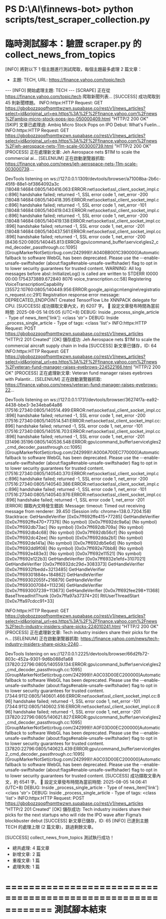 PS D:\AI\finnews-bot> python scripts/test_scraper_collection.py
============================================================
臨時測試腳本：驗證 scraper.py 的 collect_news_from_topics
============================================================        
[INFO] 將對以下 1 個主題進行測試爬取，每個主題最多處理 2 篇文章：   
  - 主題: TECH, URL: https://finance.yahoo.com/topic/tech

--- [INFO] 開始處理主題: TECH ---
[SCRAPE] 正在從 https://finance.yahoo.com/topic/tech 爬取新聞列表...
[SUCCESS] 成功爬取到 45 則新聞標題。
INFO:httpx:HTTP Request: GET https://gbobozzqoqfhqmttwzwn.supabase.co/rest/v1/news_articles?select=id&original_url=eq.https%3A%2F%2Ffinance.yahoo.com%2Fnews%2Fambiq-micro-stock-pops-ipo-050000409.html 
"HTTP/2 200 OK"
[SKIP] 文章已處理過: Ambiq Micro Stock Pops on IPO Debut: What's Fuelin...
INFO:httpx:HTTP Request: GET https://gbobozzqoqfhqmttwzwn.supabase.co/rest/v1/news_articles?select=id&original_url=eq.https%3A%2F%2Ffinance.yahoo.com%2Fnews%2Fjeh-aerospace-nets-11m-scale-003000739.html "HTTP/2 200 OK"
[PROCESS] 正在處理新文章: Jeh Aerospace nets $11M to scale the commercial ai...
[SELENIUM] 正在啟動瀏覽器抓取: https://finance.yahoo.com/news/jeh-aerospace-nets-11m-scale-003000739....

DevTools listening on ws://127.0.0.1:1309/devtools/browser/a71008ba-2b6c-45f8-88e1-bf3864092a3c
[18048:14684:0805/140416.063:ERROR:net\socket\ssl_client_socket_impl.cc:896] handshake failed; returned -1, SSL error code 1, net_error -200
[18048:14684:0805/140418.395:ERROR:net\socket\ssl_client_socket_impl.cc:896] handshake failed; returned -1, SSL error code 1, net_error -101
[18048:14684:0805/140419.043:ERROR:net\socket\ssl_client_socket_impl.cc:896] handshake failed; returned -1, SSL error code 1, net_error -200
[18048:14684:0805/140419.138:ERROR:net\socket\ssl_client_socket_impl.cc:896] handshake failed; returned -1, SSL error code 1, net_error -201
[18048:14684:0805/140437.561:ERROR:net\socket\ssl_client_socket_impl.cc:896] handshake failed; returned -1, SSL error code 1, net_error -200
[8436:520:0805/140445.813:ERROR:gpu\command_buffer\service\gles2_cmd_decoder_passthrough.cc:1095] [GroupMarkerNotSet(crbug.com/242999)!:A040BB001C390000]Automatic fallback to software WebGL has been deprecated. Please use the --enable-unsafe-swiftshader (about:flags#enable-unsafe-swiftshader) flag to opt in to lower security guarantees for trusted content.
WARNING: All log messages before absl::InitializeLog() is called are written to STDERR
I0000 00:00:1754373889.672840    8076 voice_transcription.cc:58] Registering VoiceTranscriptionCapability
[35572:10760:0805/140449.956:ERROR:google_apis\gcm\engine\registration_request.cc:291] Registration response error message: DEPRECATED_ENDPOINT
Created TensorFlow Lite XNNPACK delegate for CPU.
[SUCCESS] 成功擷取文章內文，約 6207 字。
📅 設定文章發布時間為當前時間: 2025-08-05 14:05:05 (UTC+8)
DEBUG: Inside _process_single_article - Type of news_item['link']: <class 'str'>
DEBUG: Inside _process_single_article - Type of tags: <class 'list'>
INFO:httpx:HTTP Request: POST https://gbobozzqoqfhqmttwzwn.supabase.co/rest/v1/news_articles "HTTP/2 201 Created"
[OK] 儲存成功: Jeh Aerospace nets $11M to scale the commercial aircraft supply chain in India
[SUCCESS] 新文章已儲存，ID: 64
INFO:httpx:HTTP Request: GET https://gbobozzqoqfhqmttwzwn.supabase.co/rest/v1/news_articles?select=id&original_url=eq.https%3A%2F%2Ffinance.yahoo.com%2Fnews%2Fveteran-fund-manager-raises-eyebrows-224522166.html "HTTP/2 200 OK"
[PROCESS] 正在處理新文章: Veteran fund manager raises eyebrows with Palantir...
[SELENIUM] 正在啟動瀏覽器抓取: https://finance.yahoo.com/news/veteran-fund-manager-raises-eyebrows-22...

DevTools listening on ws://127.0.0.1:1731/devtools/browser/36274f7a-ea92-4438-bbe3-3e34eba64a86
[17516:27340:0805/140514.499:ERROR:net\socket\ssl_client_socket_impl.cc:896] handshake failed; returned -1, SSL error code 1, net_error -200
[17516:27340:0805/140514.541:ERROR:net\socket\ssl_client_socket_impl.cc:896] handshake failed; returned -1, SSL error code 1, net_error -101
[17516:27340:0805/140516.703:ERROR:net\socket\ssl_client_socket_impl.cc:896] handshake failed; returned -1, SSL error code 1, net_error -201
[31496:35196:0805/140536.548:ERROR:gpu\command_buffer\service\gles2_cmd_decoder_passthrough.cc:1095] [GroupMarkerNotSet(crbug.com/242999)!:A000A700EC770000]Automatic fallback to software WebGL has been deprecated. Please use the --enable-unsafe-swiftshader (about:flags#enable-unsafe-swiftshader) flag to opt in to lower security guarantees for trusted content.
[17516:27340:0805/140540.370:ERROR:net\socket\ssl_client_socket_impl.cc:896] handshake failed; returned -1, SSL error code 1, net_error -200
[17516:27340:0805/140540.386:ERROR:net\socket\ssl_client_socket_impl.cc:896] handshake failed; returned -1, SSL error code 1, net_error -101
[17516:27340:0805/140540.976:ERROR:net\socket\ssl_client_socket_impl.cc:896] handshake failed; returned -1, SSL error code 1, net_error -201
[ERROR] 擷取內文時發生錯誤: Message: timeout: Timed out receiving message from renderer: 39.450
  (Session info: chrome=138.0.7204.158)
Stacktrace:
        GetHandleVerifier [0x0x7ff692ffe415+77285]
        GetHandleVerifier [0x0x7ff692ffe470+77376]
        (No symbol) [0x0x7ff692dc9a6a]
        (No symbol) [0x0x7ff692db73ac]
        (No symbol) [0x0x7ff692db709a]
        (No symbol) [0x0x7ff692db4c68]
        (No symbol) [0x0x7ff692db56cf]
        (No symbol) [0x0x7ff692dc42ee]
        (No symbol) [0x0x7ff692dda2b1]
        (No symbol) [0x0x7ff692de141a]
        (No symbol) [0x0x7ff692db5e6d]
        (No symbol) [0x0x7ff692dd9f08]
        (No symbol) [0x0x7ff692e70bb8]
        (No symbol) [0x0x7ff692e483e3]
        (No symbol) [0x0x7ff692e11521]
        (No symbol) [0x0x7ff692e122b3]
        GetHandleVerifier [0x0x7ff6932e1efd+3107021]
        GetHandleVerifier [0x0x7ff6932dc29d+3083373]
        GetHandleVerifier [0x0x7ff6932fbedd+3213485]
        GetHandleVerifier [0x0x7ff69301884e+184862]
        GetHandleVerifier [0x0x7ff69302055f+216879]
        GetHandleVerifier [0x0x7ff693007084+113236]
        GetHandleVerifier [0x0x7ff693007239+113673]
        GetHandleVerifier [0x0x7ff692fee298+11368]
        BaseThreadInitThunk [0x0x7ffa97a37374+20]
        RtlUserThreadStart [0x0x7ffa97cdcc91+33]

INFO:httpx:HTTP Request: GET https://gbobozzqoqfhqmttwzwn.supabase.co/rest/v1/news_articles?select=id&original_url=eq.https%3A%2F%2Ffinance.yahoo.com%2Fnews%2Ftech-industry-insiders-share-picks-224010241.html "HTTP/2 200 OK"
[PROCESS] 正在處理新文章: Tech industry insiders share their picks for the n...
[SELENIUM] 正在啟動瀏覽器抓取: https://finance.yahoo.com/news/tech-industry-insiders-share-picks-2240...

DevTools listening on ws://127.0.0.1:2225/devtools/browser/66d2fb72-803c-452a-9301-9d6b088d1a68
[37820:22796:0805/140559.134:ERROR:gpu\command_buffer\service\gles2_cmd_decoder_passthrough.cc:1095] [GroupMarkerNotSet(crbug.com/242999)!:A0C03D00EC200000]Automatic fallback to software WebGL has been deprecated. Please use the --enable-unsafe-swiftshader (about:flags#enable-unsafe-swiftshader) flag to opt in to lower security guarantees for trusted content.
[7344:9112:0805/140601.466:ERROR:net\socket\ssl_client_socket_impl.cc:896] handshake failed; returned -1, SSL error code 1, net_error -101
[7344:9112:0805/140602.516:ERROR:net\socket\ssl_client_socket_impl.cc:896] handshake failed; returned -1, SSL error code 1, net_error -201
[37820:22796:0805/140621.827:ERROR:gpu\command_buffer\service\gles2_cmd_decoder_passthrough.cc:1095] [GroupMarkerNotSet(crbug.com/242999)!:A0F03D00EC200000]Automatic fallback to software WebGL has been deprecated. Please use the --enable-unsafe-swiftshader (about:flags#enable-unsafe-swiftshader) flag to opt in to lower security guarantees for trusted content.
[37820:22796:0805/140623.439:ERROR:gpu\command_buffer\service\gles2_cmd_decoder_passthrough.cc:1095] [GroupMarkerNotSet(crbug.com/242999)!:A0C03D00EC200000]Automatic fallback to software WebGL has been deprecated. Please use the --enable-unsafe-swiftshader (about:flags#enable-unsafe-swiftshader) flag to opt in to lower security guarantees for trusted content.
[SUCCESS] 成功擷取文章內文，約 6541 字。
📅 設定文章發布時間為當前時間: 2025-08-05 14:06:41 (UTC+8)
DEBUG: Inside _process_single_article - Type of news_item['link']: <class 'str'>
DEBUG: Inside _process_single_article - Type of tags: <class 'list'>
INFO:httpx:HTTP Request: POST https://gbobozzqoqfhqmttwzwn.supabase.co/rest/v1/news_articles "HTTP/2 201 Created"
[OK] 儲存成功: Tech industry insiders share their picks for the next startups who will ride the IPO wave after Figma’s blockbuster debut
[SUCCESS] 新文章已儲存，ID: 65
[INFO] 已達到主題 TECH 的處理上限 (2 篇文章)，跳過剩餘文章。

[SUCCESS] collect_news_from_topics 測試執行成功！
  - 總共處理: 4 篇文章
  - 新增文章: 2 篇
  - 重複文章: 1 篇
  - 處理失敗: 1 篇

============================================================
測試腳本結束
============================================================